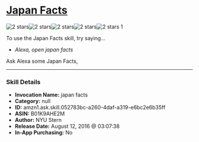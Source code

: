 # [Japan Facts](http://alexa.amazon.com/#skills/amzn1.ask.skill.052783bc-a260-4daf-a319-e6bc2e6b35ff)
![2 stars](../../images/ic_star_black_18dp_1x.png)![2 stars](../../images/ic_star_black_18dp_1x.png)![2 stars](../../images/ic_star_border_black_18dp_1x.png)![2 stars](../../images/ic_star_border_black_18dp_1x.png)![2 stars](../../images/ic_star_border_black_18dp_1x.png) 1

To use the Japan Facts skill, try saying...

* *Alexa, open japan facts*

Ask Alexa some Japan Facts,

***

### Skill Details

* **Invocation Name:** japan facts
* **Category:** null
* **ID:** amzn1.ask.skill.052783bc-a260-4daf-a319-e6bc2e6b35ff
* **ASIN:** B01K9AHE2M
* **Author:** NYU Stern
* **Release Date:** August 12, 2016 @ 03:07:38
* **In-App Purchasing:** No
